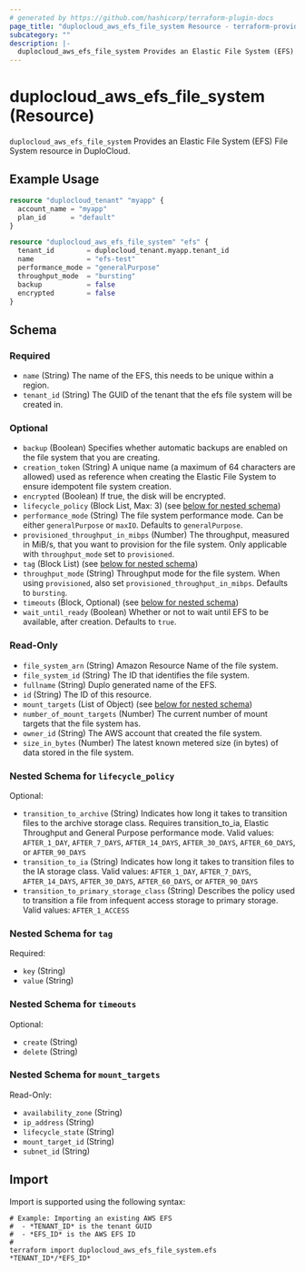```yaml
---
# generated by https://github.com/hashicorp/terraform-plugin-docs
page_title: "duplocloud_aws_efs_file_system Resource - terraform-provider-duplocloud"
subcategory: ""
description: |-
  duplocloud_aws_efs_file_system Provides an Elastic File System (EFS) File System resource in DuploCloud.
---
```


# duplocloud_aws_efs_file_system (Resource)

`duplocloud_aws_efs_file_system` Provides an Elastic File System (EFS) File System resource in DuploCloud.

## Example Usage

```terraform
resource "duplocloud_tenant" "myapp" {
  account_name = "myapp"
  plan_id      = "default"
}

resource "duplocloud_aws_efs_file_system" "efs" {
  tenant_id        = duplocloud_tenant.myapp.tenant_id
  name             = "efs-test"
  performance_mode = "generalPurpose"
  throughput_mode  = "bursting"
  backup           = false
  encrypted        = false
}
```

<!-- schema generated by tfplugindocs -->
## Schema

### Required

- `name` (String) The name of the EFS, this needs to be unique within a region.
- `tenant_id` (String) The GUID of the tenant that the efs file system will be created in.

### Optional

- `backup` (Boolean) Specifies whether automatic backups are enabled on the file system that you are creating.
- `creation_token` (String) A unique name (a maximum of 64 characters are allowed) used as reference when creating the Elastic File System to ensure idempotent file system creation.
- `encrypted` (Boolean) If true, the disk will be encrypted.
- `lifecycle_policy` (Block List, Max: 3) (see [below for nested schema](#nestedblock--lifecycle_policy))
- `performance_mode` (String) The file system performance mode. Can be either `generalPurpose` or `maxIO`. Defaults to `generalPurpose`.
- `provisioned_throughput_in_mibps` (Number) The throughput, measured in MiB/s, that you want to provision for the file system. Only applicable with `throughput_mode` set to `provisioned`.
- `tag` (Block List) (see [below for nested schema](#nestedblock--tag))
- `throughput_mode` (String) Throughput mode for the file system. When using `provisioned`, also set `provisioned_throughput_in_mibps`. Defaults to `bursting`.
- `timeouts` (Block, Optional) (see [below for nested schema](#nestedblock--timeouts))
- `wait_until_ready` (Boolean) Whether or not to wait until EFS to be available, after creation. Defaults to `true`.

### Read-Only

- `file_system_arn` (String) Amazon Resource Name of the file system.
- `file_system_id` (String) The ID that identifies the file system.
- `fullname` (String) Duplo generated name of the EFS.
- `id` (String) The ID of this resource.
- `mount_targets` (List of Object) (see [below for nested schema](#nestedatt--mount_targets))
- `number_of_mount_targets` (Number) The current number of mount targets that the file system has.
- `owner_id` (String) The AWS account that created the file system.
- `size_in_bytes` (Number) The latest known metered size (in bytes) of data stored in the file system.

<a id="nestedblock--lifecycle_policy"></a>
### Nested Schema for `lifecycle_policy`

Optional:

- `transition_to_archive` (String) Indicates how long it takes to transition files to the archive storage class. Requires transition_to_ia, Elastic Throughput and General Purpose performance mode. Valid values: `AFTER_1_DAY`, `AFTER_7_DAYS`, `AFTER_14_DAYS`, `AFTER_30_DAYS`, `AFTER_60_DAYS`, or `AFTER_90_DAYS`
- `transition_to_ia` (String) Indicates how long it takes to transition files to the IA storage class. Valid values: `AFTER_1_DAY`, `AFTER_7_DAYS`, `AFTER_14_DAYS`, `AFTER_30_DAYS`, `AFTER_60_DAYS`, or `AFTER_90_DAYS`
- `transition_to_primary_storage_class` (String) Describes the policy used to transition a file from infequent access storage to primary storage. Valid values: `AFTER_1_ACCESS`


<a id="nestedblock--tag"></a>
### Nested Schema for `tag`

Required:

- `key` (String)
- `value` (String)


<a id="nestedblock--timeouts"></a>
### Nested Schema for `timeouts`

Optional:

- `create` (String)
- `delete` (String)


<a id="nestedatt--mount_targets"></a>
### Nested Schema for `mount_targets`

Read-Only:

- `availability_zone` (String)
- `ip_address` (String)
- `lifecycle_state` (String)
- `mount_target_id` (String)
- `subnet_id` (String)

## Import

Import is supported using the following syntax:

```shell
# Example: Importing an existing AWS EFS
#  - *TENANT_ID* is the tenant GUID
#  - *EFS_ID* is the AWS EFS ID
#
terraform import duplocloud_aws_efs_file_system.efs *TENANT_ID*/*EFS_ID*
```
